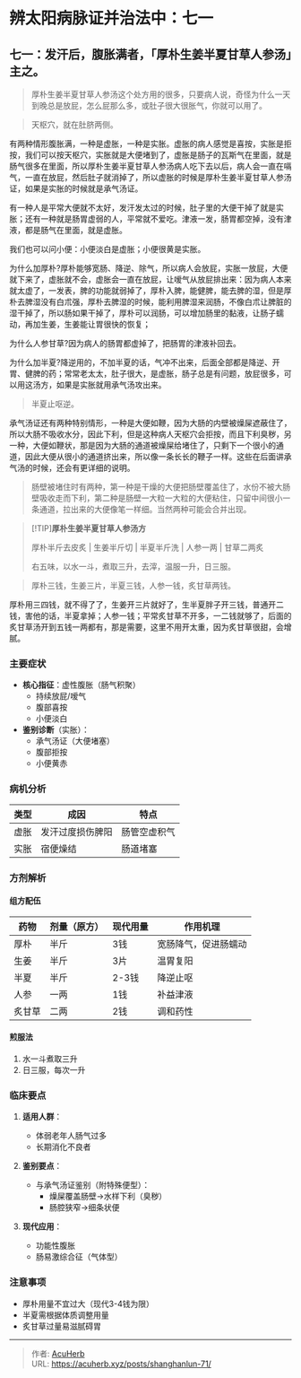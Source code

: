 # 辨太阳病脉证并治法中：七一


## 七一：发汗后，腹胀满者，「厚朴生姜半夏甘草人参汤」主之。

<!--more-->

> 厚朴生姜半夏甘草人参汤这个处方用的很多，只要病人说，奇怪为什么一天到晚总是放屁，怎么屁那么多，或肚子很大很胀气，你就可以用了。

> 天枢穴，就在肚脐两侧。

有两种情形腹胀满，一种是虚胀，一种是实胀。虚胀的病人感觉是喜按，实胀是拒按，我们可以按天枢穴，实胀就是大便堵到了，虚胀是肠子的瓦斯气在里面，就是肠气很多在里面，所以厚朴生姜半夏甘草人参汤病人吃下去以后，病人会一直在嗝气，一直在放屁，然后肚子就消掉了，所以虚胀的时候是厚朴生姜半夏甘草人参汤证，如果是实胀的时候就是承气汤证。

有一种人是平常大便就不太好，发汗发太过的时候，肚子里的大便干掉了就是实胀；还有一种就是肠胃虚弱的人，平常就不爱吃。津液一发，肠胃都空掉，没有津液，都是肠气在里面，就是虚胀。

我们也可以问小便：小便淡白是虚胀；小便很黄是实胀。

为什么加厚朴?厚朴能够宽肠、降逆、除气，所以病人会放屁，实胀一放屁，大便就下来了，虚胀就不会，虚胀会一直在放屁，让嗳气从放屁排出来：因为病人本来就太虚了，一发表，脾的功能就弱掉了，厚朴入脾，能健脾，能去脾的湿，但是厚朴去脾湿没有白朮强，厚朴去脾湿的时候，能利用脾湿来润肠，不像白朮让脾脏的湿干掉了，所以肠如果干掉了，厚朴可以润肠，可以增加肠里的黏液，让肠子蠕动，再加生姜，生姜能让胃很快的恢复；

为什么人参甘草?因为病人的肠胃都虚掉了，把肠胃的津液补回去。

为什么加半夏?降逆用的，不加半夏的话，气冲不出来，后面全部都是降逆、开胃、健脾的药；常常老太太，肚子很大，是虚胀，肠子总是有问题，放屁很多，可以用这汤方，如果是实胀就用承气汤攻出来。

> 半夏止呕逆。

承气汤证还有两种特别情形，一种是大便如鞭，因为大肠的内壁被燥屎遮蔽住了，所以大肠不吸收水分，因此下利，但是这种病人天枢穴会拒按，而且下利臭秽，另一种，大便如鞭状，那是因为大肠的通道被燥屎给堵住了，只剩下一个很小的通道，因此大便从很小的通道挤出来，所以像一条长长的鞭子一样。这些在后面讲承气汤的时候，还会有更详细的说明。

> 肠壁被堵住时有两种，第一种是干燥的大便把肠壁覆盖住了，水份不被大肠壁吸收走而下利，第二种是肠壁一大粒一大粒的大便粘住，只留中间很小一条通道，拉出来的大便像笔一样细。当然两种可能会合并出现。

> [!TIP]**厚朴生姜半夏甘草人参汤方**
>
> 厚朴半斤去皮炙 | 生姜半斤切 | 半夏半斤洗 | 人参一两 | 甘草二两炙
>
> 右五味，以水一斗，煮取三升，去滓，温服一升，日三服。

> 厚朴三钱，生姜三片，半夏三钱，人参一钱，炙甘草两钱。

厚朴用三四钱，就不得了了，生姜开三片就好了，生半夏胖子开三钱，普通开二钱，害他的话，半夏拿掉；人参一钱；平常炙甘草不开多，一二钱就够了，后面的炙甘草汤开到五钱一两都有，那是需要，这里不用开太重，因为炙甘草很甜，会增腻。

### 主要症状
- **核心指征**：虚性腹胀（肠气积聚）
  - 持续放屁/嗳气
  - 腹部喜按
  - 小便淡白
- **鉴别诊断**（实胀）：
  - 承气汤证（大便堵塞）
  - 腹部拒按
  - 小便黄赤

### 病机分析
| 类型 | 成因 | 特点 |
|-------|------|------|
| 虚胀 | 发汗过度损伤脾阳 | 肠管空虚积气 |
| 实胀 | 宿便燥结 | 肠道堵塞 |

### 方剂解析
#### 组方配伍
| 药物   | 剂量（原方） | 现代用量 | 作用机理 |
|--------|--------------|----------|----------|
| 厚朴   | 半斤         | 3钱      | 宽肠降气，促进肠蠕动 |
| 生姜   | 半斤         | 3片      | 温胃复阳 |
| 半夏   | 半斤         | 2-3钱    | 降逆止呕 |
| 人参   | 一两         | 1钱      | 补益津液 |
| 炙甘草 | 二两         | 2钱      | 调和药性 |

#### 煎服法
1. 水一斗煮取三升
2. 日三服，每次一升

### 临床要点
1. **适用人群**：
   - 体弱老年人肠气过多
   - 长期消化不良者

2. **鉴别要点**：
   - 与承气汤证鉴别（附特殊便型）：
     - 燥屎覆盖肠壁→水样下利（臭秽）
     - 肠腔狭窄→细条状便

3. **现代应用**：
   - 功能性腹胀
   - 肠易激综合征（气体型）

### 注意事项
- 厚朴用量不宜过大（现代3-4钱为限）
- 半夏需根据体质调整用量
- 炙甘草过量易滋腻碍胃


---

> 作者: [AcuHerb](https://acuherb.xyz)  
> URL: https://acuherb.xyz/posts/shanghanlun-71/  

